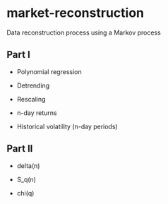 # market-reconstruction
Data reconstruction process using a Markov process

## Part I
- Polynomial regression

- Detrending

- Rescaling

- n-day returns

- Historical volatility (n-day periods)

## Part II
- delta(n)

- S_q(n)

- chi(q)

